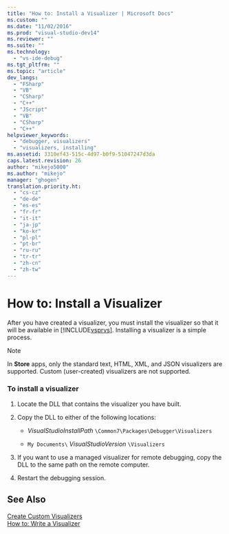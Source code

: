 ```yaml
---
title: "How to: Install a Visualizer | Microsoft Docs"
ms.custom: ""
ms.date: "11/02/2016"
ms.prod: "visual-studio-dev14"
ms.reviewer: ""
ms.suite: ""
ms.technology: 
  - "vs-ide-debug"
ms.tgt_pltfrm: ""
ms.topic: "article"
dev_langs: 
  - "FSharp"
  - "VB"
  - "CSharp"
  - "C++"
  - "JScript"
  - "VB"
  - "CSharp"
  - "C++"
helpviewer_keywords: 
  - "debugger, visualizers"
  - "visualizers, installing"
ms.assetid: 3310ef43-515c-4d97-b0f9-51047247d3da
caps.latest.revision: 26
author: "mikejo5000"
ms.author: "mikejo"
manager: "ghogen"
translation.priority.ht: 
  - "cs-cz"
  - "de-de"
  - "es-es"
  - "fr-fr"
  - "it-it"
  - "ja-jp"
  - "ko-kr"
  - "pl-pl"
  - "pt-br"
  - "ru-ru"
  - "tr-tr"
  - "zh-cn"
  - "zh-tw"
---
```

# How to: Install a Visualizer
After you have created a visualizer, you must install the visualizer so that it will be available in [!INCLUDE[vsprvs](../code-quality/includes/vsprvs_md.md)]. Installing a visualizer is a simple process.  
  
> [!NOTE]
>  In **Store** apps, only the standard text, HTML, XML, and JSON visualizers are supported. Custom (user-created) visualizers are not supported.  
  
### To install a visualizer  
  
1.  Locate the DLL that contains the visualizer you have built.  
  
2.  Copy the DLL to either of the following locations:  
  
    -   *VisualStudioInstallPath* `\Common7\Packages\Debugger\Visualizers`  
  
    -   `My Documents\` *VisualStudioVersion* `\Visualizers`  
  
3.  If you want to use a managed visualizer for remote debugging, copy the DLL to the same path on the remote computer.  
  
4.  Restart the debugging session.  
  
## See Also  
 [Create Custom Visualizers](../debugger/create-custom-visualizers-of-data.md)   
 [How to: Write a Visualizer](../debugger/how-to-write-a-visualizer.md)